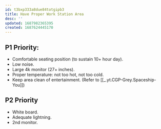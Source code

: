 ```yaml
---
id: t3bxp333a8due84totgipb3
title: Have Proper Work Station Area
desc: ''
updated: 1687982365395
created: 1687624445170
---
```


## P1 Priority:
- Comfortable seating position (to sustain 10+ hour day).
- Low noise.
- Large 4k monitor (27+ inches).
- Proper temperature: not too hot, not too cold.
- Keep area clean of entertainment. (Refer to [[_.yt.CGP-Grey.Spaceship-You]])

## P2 Priority 
- White board.
- Adequate lightning.
- 2nd monitor.
